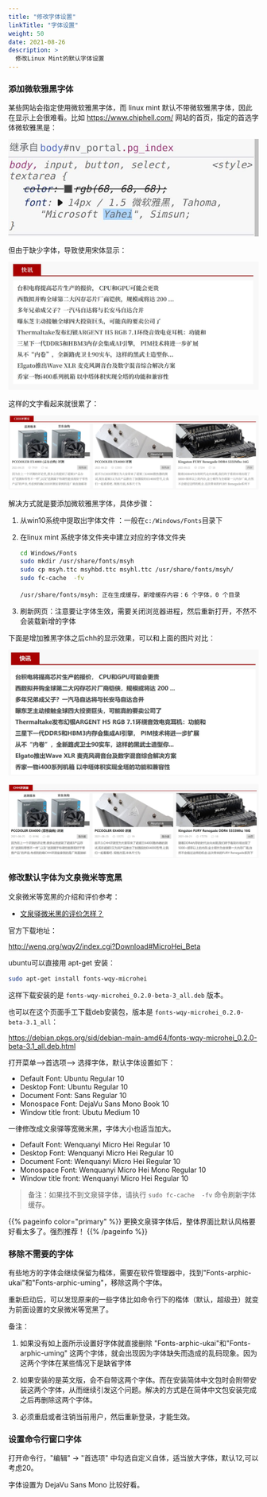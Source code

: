 ```yaml
---
title: "修改字体设置"
linkTitle: "字体设置"
weight: 50
date: 2021-08-26
description: >
  修改Linux Mint的默认字体设置
---
```



### 添加微软雅黑字体

某些网站会指定使用微软雅黑字体，而 linux mint 默认不带微软雅黑字体，因此在显示上会很难看。比如 https://www.chiphell.com/ 网站的首页，指定的首选字体微软雅黑是：

![](images/no-msyh-3.jpg)

但由于缺少字体，导致使用宋体显示：

![](images/no-msyh-1.jpg)

这样的文字看起来就很累了：

![](images/no-msyh-2.jpg)

解决方式就是要添加微软雅黑字体，具体步骤：

1. 从win10系统中提取出字体文件 ：一般在`c:/Windows/Fonts`目录下

2. 在linux mint 系统字体文件夹中建立对应的字体文件夹

    ```bash
    cd Windows/Fonts
    sudo mkdir /usr/share/fonts/msyh
    sudo cp msyh.ttc msyhbd.ttc msyhl.ttc /usr/share/fonts/msyh/
    sudo fc-cache  -fv
    
    /usr/share/fonts/msyh: 正在生成缓存，新增缓存内容：6 个字体，0 个目录
    ```
    
3. 刷新网页：注意要让字体生效，需要关闭浏览器进程，然后重新打开，不然不会装载新增的字体

下面是增加雅黑字体之后chh的显示效果，可以和上面的图片对比：

![](images/msyh-1.jpg)

![](images/msyh-2.jpg)

### 修改默认字体为文泉微米等宽黑

文泉微米等宽黑的介绍和评价参考：

- [文泉驿微米黑的评价怎样？](https://www.zhihu.com/question/19772565)

官方下载地址：

http://wenq.org/wqy2/index.cgi?Download#MicroHei_Beta

ubuntu可以直接用 apt-get 安装：

```bash
sudo apt-get install fonts-wqy-microhei
```

这样下载安装的是 `fonts-wqy-microhei_0.2.0-beta-3_all.deb` 版本。

也可以在这个页面手工下载deb安装包，版本是 `fonts-wqy-microhei_0.2.0-beta-3.1_all`：

https://debian.pkgs.org/sid/debian-main-amd64/fonts-wqy-microhei_0.2.0-beta-3.1_all.deb.html



打开菜单-->首选项--> 选择字体，默认字体设置如下：

- Default Font: Ubuntu Regular 10
- Desktop Font: Ubuntu Regular 10
- Document Font: Sans Regular 10
- Monospace Font: DejaVu Sans Mono Book 10
- Window title front: Ubutu Medium 10

一律修改成文泉驿等宽微米黑，字体大小也适当加大。

- Default Font: Wenquanyi Micro Hei Regular 10
- Desktop Font: Wenquanyi Micro Hei Regular 10
- Document Font: Wenquanyi Micro Hei Regular 10
- Monospace Font: Wenquanyi Micro Hei Mono Regular 10
- Window title front: Wenquanyi Micro Hei Regular 10

> 备注：如果找不到文泉驿字体，请执行 `sudo fc-cache  -fv` 命令刷新字体缓存。

{{% pageinfo color="primary" %}}
更换文泉驿字体后，整体界面比默认风格要好看太多了。强烈推荐！
{{% /pageinfo %}}

### 移除不需要的字体

有些地方的字体会继续保留为楷体，需要在软件管理器中，找到"Fonts-arphic-ukai"和"Fonts-arphic-uming"，移除这两个字体。

重新启动后，可以发现原来的一些字体比如命令行下的楷体（默认，超级丑）就变为前面设置的文泉微米等宽黑了。

备注：

1. 如果没有如上面所示设置好字体就直接删除 "Fonts-arphic-ukai"和"Fonts-arphic-uming" 这两个字体，就会出现因为字体缺失而造成的乱码现象。因为这两个字体在某些情况下是缺省字体

2. 如果安装的是英文版，会不自带这两个字体。而在安装简体中文包时会附带安装这两个字体，从而继续引发这个问题。解决的方式是在简体中文包安装完成之后再删除这两个字体。

3. 必须重启或者注销当前用户，然后重新登录，才能生效。

### 设置命令行窗口字体

打开命令行，"编辑" -> "首选项" 中勾选自定义自体，适当放大字体，默认12,可以考虑20。

字体设置为 DejaVu Sans Mono 比较好看。
